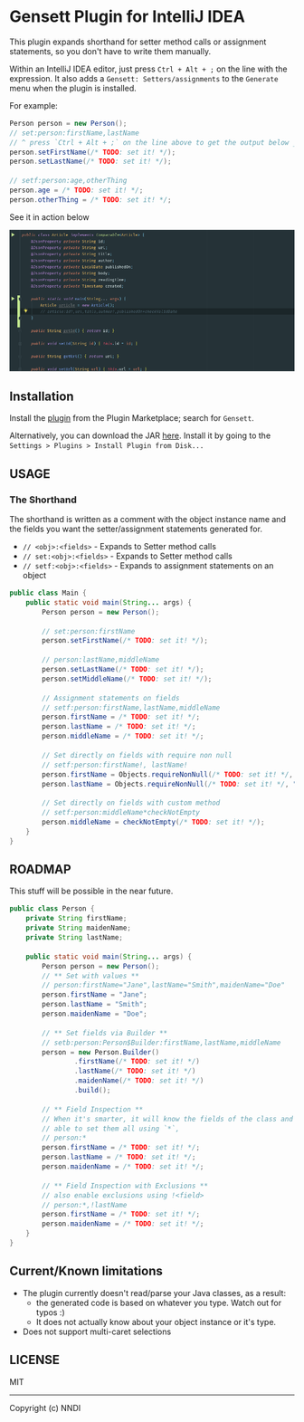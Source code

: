 Gensett Plugin for IntelliJ IDEA 
===

This plugin expands shorthand for setter method calls or assignment statements,
so you don't have to write them manually. 

Within an IntelliJ IDEA editor, just press `Ctrl + Alt + ;`  on the line with the expression.
It also adds a `Gensett: Setters/assignments` to the `Generate` menu when the plugin is installed.

For example:

```java
Person person = new Person();
// set:person:firstName,lastName 
// ^ press `Ctrl + Alt + ;` on the line above to get the output below _
person.setFirstName(/* TODO: set it! */);
person.setLastName(/* TODO: set it! */);

// setf:person:age,otherThing
person.age = /* TODO: set it! */;
person.otherThing = /* TODO: set it! */;
```

See it in action below

![](./demo.gif)

## Installation

Install the [plugin](https://plugins.jetbrains.com/plugin/13064-gensett) from the Plugin Marketplace; search for `Gensett`.

Alternatively, you can download the JAR [here](https://github.com/nndi-oss/intellij-gensett/releases).
Install it by going to the `Settings > Plugins > Install Plugin from Disk...`

## USAGE

### The Shorthand

The shorthand is written as a comment with the object instance name and the fields
you want the setter/assignment statements generated for.

* `// <obj>:<fields>` - Expands to Setter method calls
* `// set:<obj>:<fields>` - Expands to Setter method calls
* `// setf:<obj>:<fields>` - Expands to assignment statements on an object 

```java
public class Main {
    public static void main(String... args) {
        Person person = new Person();

        // set:person:firstName
        person.setFirstName(/* TODO: set it! */);
        
        // person:lastName,middleName
        person.setLastName(/* TODO: set it! */);
        person.setMiddleName(/* TODO: set it! */);
                
        // Assignment statements on fields
        // setf:person:firstName,lastName,middleName
        person.firstName = /* TODO: set it! */;
        person.lastName = /* TODO: set it! */;
        person.middleName = /* TODO: set it! */;

        // Set directly on fields with require non null
        // setf:person:firstName!, lastName!
        person.firstName = Objects.requireNonNull(/* TODO: set it! */, "firstName");
        person.lastName = Objects.requireNonNull(/* TODO: set it! */, "lastName");
        
        // Set directly on fields with custom method
        // setf:person:middleName*checkNotEmpty
        person.middleName = checkNotEmpty(/* TODO: set it! */);
    }
}
```

## ROADMAP

This stuff will be possible in the near future.

```java
public class Person {
    private String firstName;
    private String maidenName;
    private String lastName;
    
    public static void main(String... args) {
        Person person = new Person();
        // ** Set with values **
        // person:firstName="Jane",lastName="Smith",maidenName="Doe"
        person.firstName = "Jane";
        person.lastName = "Smith";
        person.maidenName = "Doe";
        
        // ** Set fields via Builder **
        // setb:person:Person$Builder:firstName,lastName,middleName
        person = new Person.Builder()
                .firstName(/* TODO: set it! */)
                .lastName(/* TODO: set it! */)
                .maidenName(/* TODO: set it! */)
                .build();
        
        // ** Field Inspection **
        // When it's smarter, it will know the fields of the class and be
        // able to set them all using `*`, 
        // person:*
        person.firstName = /* TODO: set it! */;
        person.lastName = /* TODO: set it! */;
        person.maidenName = /* TODO: set it! */;
        
        // ** Field Inspection with Exclusions **
        // also enable exclusions using !<field>
        // person:*,!lastName
        person.firstName = /* TODO: set it! */;
        person.maidenName = /* TODO: set it! */;
    }
}
```

## Current/Known limitations

* The plugin currently doesn't read/parse your Java classes, as a result:
    * the generated code is based on whatever you type. Watch out for typos :)
    * It does not actually know about your object instance or it's type.
* Does not support multi-caret selections

## LICENSE

MIT

---

Copyright (c) NNDI